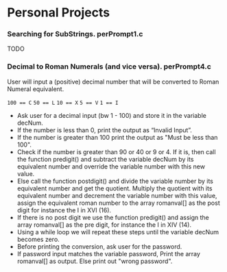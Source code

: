 # Personal Projects

### Searching for SubStrings. perPrompt1.c

TODO

### Decimal to Roman Numerals (and vice versa). perPrompt4.c

User will input a (positive) decimal number that will be converted to Roman Numeral equivalent.

`100 == C`
`50 == L`
`10 == X`
`5 == V`
`1 == I`

- Ask user for a decimal input (bw 1 - 100) and store it in the variable decNum.
- If the number is less than 0, print the output as “Invalid Input”.
- If the number is greater than 100 print the output as "Must be less than 100".
- Check if the number is greater than 90 or 40 or 9 or 4. If it is, then call the function predigit() and subtract the variable decNum by its equivalent number and override the variable number with this new value.
- Else call the function postdigit() and divide the variable number by its equivalent number and get the quotient. Multiply the quotient with its equivalent number and decrement the variable number with this value, assign the equivalent roman number to the array romanval[] as the post digit for instance the I in XVI (16).
- If there is no post digit we use the function predigit() and assign the array romanval[] as the pre digit, for instance the I in XIV (14).
- Using a while loop we will repeat these steps until the variable decNum becomes zero.
- Before printing the conversion, ask user for the password.
- If password input matches the variable password, Print the array romanval[] as output. Else print out "wrong password".